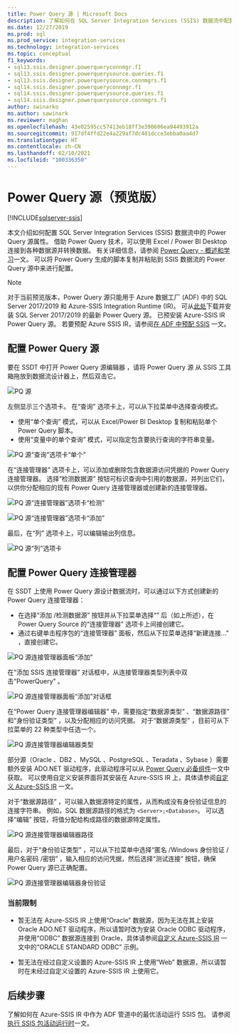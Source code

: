 ```yaml
---
title: Power Query 源 | Microsoft Docs
description: 了解如何在 SQL Server Integration Services (SSIS) 数据流中配置 Power Query 源。
ms.date: 12/27/2019
ms.prod: sql
ms.prod_service: integration-services
ms.technology: integration-services
ms.topic: conceptual
f1_keywords:
- sql13.ssis.designer.powerqueryconnmgr.f1
- sql13.ssis.designer.powerquerysource.queries.f1
- sql13.ssis.designer.powerquerysource.connmgrs.f1
- sql14.ssis.designer.powerqueryconnmgr.f1
- sql14.ssis.designer.powerquerysource.queries.f1
- sql14.ssis.designer.powerquerysource.connmgrs.f1
author: swinarko
ms.author: sawinark
ms.reviewer: maghan
ms.openlocfilehash: 43e02595cc57413eb18ff3e390606ea94493912a
ms.sourcegitcommit: 917df4ffd22e4a229af7dc481dcce3ebba0aa4d7
ms.translationtype: HT
ms.contentlocale: zh-CN
ms.lasthandoff: 02/10/2021
ms.locfileid: "100336350"
---
```

# <a name="power-query-source-preview"></a>Power Query 源（预览版）

[!INCLUDE[sqlserver-ssis](../../includes/applies-to-version/sqlserver-ssis.md)]

本文介绍如何配置 SQL Server Integration Services (SSIS) 数据流中的 Power Query 源属性。 借助 Power Query 技术，可以使用 Excel / Power BI Desktop 连接到各种数据源并转换数据。 有关详细信息，请参阅 [Power Query - 概述和学习](https://support.office.com/article/power-query-overview-and-learning-ed614c81-4b00-4291-bd3a-55d80767f81d)一文。 可以将 Power Query 生成的脚本复制并粘贴到 SSIS 数据流的 Power Query 源中来进行配置。
  
> [!NOTE]
> 对于当前预览版本，Power Query 源只能用于 Azure 数据工厂 (ADF) 中的 SQL Server 2017/2019 和 Azure-SSIS Integration Runtime (IR)。 可从[此处](https://www.microsoft.com/download/details.aspx?id=100619)下载并安装 SQL Server 2017/2019 的最新 Power Query 源。 已预安装 Azure-SSIS IR Power Query 源。 若要预配 Azure SSIS IR，请参阅[在 ADF 中预配 SSIS](/azure/data-factory/tutorial-deploy-ssis-packages-azure) 一文。

## <a name="configure-the-power-query-source"></a>配置 Power Query 源

要在 SSDT 中打开 Power Query 源编辑器  ，请将 Power Query 源  从 SSIS 工具箱拖放到数据流设计器上，然后双击它。  

![PQ 源](media/power-query-source/pq-source.png)

左侧显示三个选项卡。 在“查询”  选项卡上，可以从下拉菜单中选择查询模式。
-   使用“单个查询”  模式，可以从 Excel/Power BI Desktop 复制和粘贴单个 Power Query 脚本。
-   使用“变量中的单个查询”  模式，可以指定包含要执行查询的字符串变量。

![PQ 源“查询”选项卡“单个”](media/power-query-source/pq-source-queries-tab-single.png)

在“连接管理器”  选项卡上，可以添加或删除包含数据源访问凭据的 Power Query 连接管理器。 选择“检测数据源”  按钮可标识查询中引用的数据源，并列出它们，以供你分配相应的现有 Power Query 连接管理器或创建新的连接管理器。

![PQ 源“连接管理器”选项卡“检测”](media/power-query-source/pq-source-connection-managers-tab-detect.png)

![PQ 源“连接管理器”选项卡“添加”](media/power-query-source/pq-source-connection-managers-tab-add.png)

最后，在“列”  选项卡上，可以编辑输出列信息。

![PQ 源“列”选项卡](media/power-query-source/pq-source-columns-tab.png)

## <a name="configure-the-power-query-connection-manager"></a>配置 Power Query 连接管理器

在 SSDT 上使用 Power Query 源设计数据流时，可以通过以下方式创建新的 Power Query 连接管理器：
- 在选择“添加  /检测数据源”  按钮并从下拉菜单选择“<New connection...>”  后（如上所述），在 Power Query Source 的“连接管理器”  选项卡上间接创建它。
- 通过右键单击程序包的“连接管理器”  面板，然后从下拉菜单选择“新建连接...”  ，直接创建它。

![PQ 源连接管理器面板“添加”](media/power-query-source/pq-source-connection-managers-panel-add.png)

在“添加 SSIS 连接管理器”  对话框中，从连接管理器类型列表中双击“PowerQuery”  。

![PQ 源连接管理器面板“添加”对话框](media/power-query-source/pq-source-connection-managers-panel-add-dialog.png)

在“Power Query 连接管理器编辑器”  中，需要指定“数据源类型”  、“数据源路径”  和“身份验证类型”  ，以及分配相应的访问凭据。 对于“数据源类型”  ，目前可从下拉菜单的 22 种类型中任选一个。

![PQ 源连接管理器编辑器类型](media/power-query-source/pq-source-connection-manager-editor-kind.png)

部分源（Oracle  、DB2  、MySQL  、PostgreSQL  、Teradata  、Sybase  ）需要额外安装 ADO.NET 驱动程序，此驱动程序可以从 [Power Query 必备组件](/power-bi/desktop-data-source-prerequisites)一文中获取。 可以使用自定义安装界面将其安装在 Azure-SSIS IR 上，具体请参阅[自定义 Azure-SSIS IR](/azure/data-factory/how-to-configure-azure-ssis-ir-custom-setup) 一文。

对于“数据源路径”  ，可以输入数据源特定的属性，从而构成没有身份验证信息的连接字符串。 例如，SQL  数据源路径的格式为 `<Server>;<Database>`。 可以选择“编辑”  按钮，将值分配给构成路径的数据源特定属性。

![PQ 源连接管理器编辑器路径](media/power-query-source/pq-source-connection-manager-editor-path.png)

最后，对于“身份验证类型”  ，可以从下拉菜单中选择“匿名  /Windows 身份验证  /用户名密码  /密钥”  ，输入相应的访问凭据，然后选择“测试连接”  按钮，确保 Power Query 源已正确配置。

![PQ 源连接管理器编辑器身份验证](media/power-query-source/pq-source-connection-manager-editor-authentication.png)

### <a name="current-limitations"></a>当前限制

-   暂无法在 Azure-SSIS IR 上使用“Oracle”  数据源，因为无法在其上安装 Oracle ADO.NET 驱动程序，所以请暂时改为安装 Oracle ODBC 驱动程序，并使用“ODBC”  数据源连接到 Oracle，具体请参阅[自定义 Azure-SSIS IR](/azure/data-factory/how-to-configure-azure-ssis-ir-custom-setup) 一文中的“ORACLE STANDARD ODBC”  示例。

-   暂无法在经过自定义设置的 Azure-SSIS IR 上使用“Web”  数据源，所以请暂时在未经过自定义设置的 Azure-SSIS IR 上使用它。

## <a name="next-steps"></a>后续步骤
了解如何在 Azure-SSIS IR 中作为 ADF 管道中的最优活动运行 SSIS 包。 请参阅[执行 SSIS 包活动运行时](/azure/data-factory/how-to-invoke-ssis-package-ssis-activity)一文。